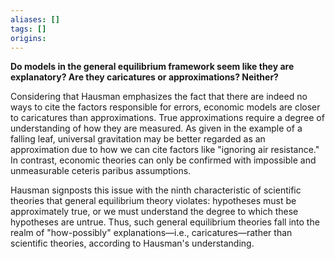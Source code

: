 ```yaml
---
aliases: []
tags: []
origins: 
---
```

**Do models in the general equilibrium framework seem like they are explanatory? Are they caricatures or approximations? Neither?**

Considering that Hausman emphasizes the fact that there are indeed no ways to cite the factors responsible for errors, economic models are closer to caricatures than approximations. True approximations require a degree of understanding of how they are measured. As given in the example of a falling leaf, universal gravitation may be better regarded as an approximation due to how we can cite factors like "ignoring air resistance." In contrast, economic theories can only be confirmed with impossible and unmeasurable ceteris paribus assumptions.

Hausman signposts this issue with the ninth characteristic of scientific theories that general equilibrium theory violates: hypotheses must be approximately true, or we must understand the degree to which these hypotheses are untrue. Thus, such general equilibrium theories fall into the realm of "how-possibly" explanations—i.e., caricatures—rather than scientific theories, according to Hausman's understanding.
